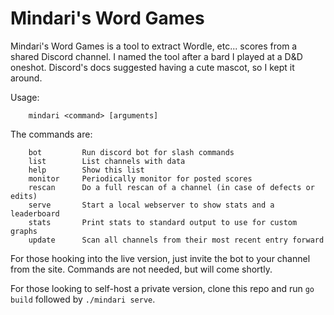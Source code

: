 # Mindari's Word Games

Mindari's Word Games is a tool to extract Wordle, etc... scores from a shared Discord channel. I named the tool after a bard I played at a D&D oneshot. Discord's docs suggested having a cute mascot, so I kept it around. 

Usage:

        mindari <command> [arguments]

The commands are:

        bot         Run discord bot for slash commands
        list        List channels with data
        help        Show this list
        monitor     Periodically monitor for posted scores
        rescan      Do a full rescan of a channel (in case of defects or edits)
        serve       Start a local webserver to show stats and a leaderboard
        stats       Print stats to standard output to use for custom graphs
        update      Scan all channels from their most recent entry forward

For those hooking into the live version, just invite the bot to your channel from the site. Commands are not needed, but will come shortly.

For those looking to self-host a private version, clone this repo and run `go build` followed by `./mindari serve`.
